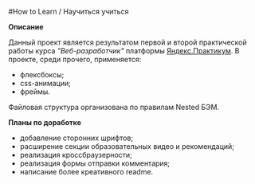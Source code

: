 #How to Learn / Научиться учиться


**Описание**

Данный проект является результатом первой и второй практической работы курса _"Веб-разработчик"_ платформы [Яндекс.Практикум](praktikum.yandex.ru "Yandex.Практикум"). В проекте, среди прочего, применяется:
- флексбоксы;
- css-анимации;
- фреймы.

Файловая структура организована по правилам Nested БЭМ. 

**Планы по доработке**
- добавление сторонних шрифтов;
- расширение секции образовательных видео и рекомендаций;
- реализация кроссбраузерности;
- реализация формы отправки комментария;
- написание более креативного readme.
